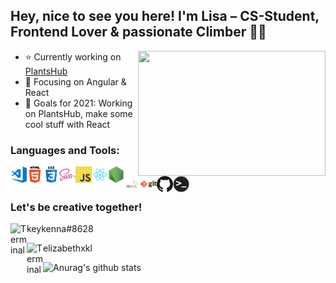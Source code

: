 
## Hey, nice to see you here! I'm Lisa – CS-Student, Frontend Lover & passionate Climber 🧗🏻
<img align='right' src='https://media0.giphy.com/media/3o752nnUPE7OzLeSVW/giphy.gif?cid=ecf05e47cttzst3e8rgdy45chsjwisx08gahznka3iroh8b9&rid=giphy.gif' width=300px height=200px/>

- ⭐️ Currently working on <a href='https://github.com/qt1337/PlantsHub'>PlantsHub</a>
- 🐝 Focusing on Angular & React 
- 🏈 Goals for 2021: Working on PlantsHub, make some cool stuff with React<br>


### Languages and Tools:

<img align="left" alt="Visual Studio Code" width="26px" src="https://raw.githubusercontent.com/github/explore/80688e429a7d4ef2fca1e82350fe8e3517d3494d/topics/visual-studio-code/visual-studio-code.png" />
<img align="left" alt="HTML5" width="26px" src="https://raw.githubusercontent.com/github/explore/80688e429a7d4ef2fca1e82350fe8e3517d3494d/topics/html/html.png" />
<img align="left" alt="CSS3" width="26px" src="https://raw.githubusercontent.com/github/explore/80688e429a7d4ef2fca1e82350fe8e3517d3494d/topics/css/css.png" />
<img align="left" alt="Sass" width="26px" src="https://raw.githubusercontent.com/github/explore/80688e429a7d4ef2fca1e82350fe8e3517d3494d/topics/sass/sass.png" />
<img align="left" alt="JavaScript" width="26px" src="https://raw.githubusercontent.com/github/explore/80688e429a7d4ef2fca1e82350fe8e3517d3494d/topics/javascript/javascript.png" />
<img align="left" alt="React" width="26px" src="https://raw.githubusercontent.com/github/explore/80688e429a7d4ef2fca1e82350fe8e3517d3494d/topics/react/react.png" />

<img align="left" alt="Node.js" width="26px" src="https://raw.githubusercontent.com/github/explore/80688e429a7d4ef2fca1e82350fe8e3517d3494d/topics/nodejs/nodejs.png" />
<img align="left" alt="MySQL" width="26px" src="https://raw.githubusercontent.com/github/explore/80688e429a7d4ef2fca1e82350fe8e3517d3494d/topics/mysql/mysql.png" />
<img align="left" alt="Git" width="26px" src="https://raw.githubusercontent.com/github/explore/80688e429a7d4ef2fca1e82350fe8e3517d3494d/topics/git/git.png" />
<img align="left" alt="GitHub" width="26px" src="https://raw.githubusercontent.com/github/explore/78df643247d429f6cc873026c0622819ad797942/topics/github/github.png" />
<img align="left" alt="Terminal" width="26px" src="https://raw.githubusercontent.com/github/explore/80688e429a7d4ef2fca1e82350fe8e3517d3494d/topics/terminal/terminal.png" />

<br>

### Let's be creative together!
<p><img align="left" alt="Terminal" width="26px" src="https://cdn.iconscout.com/icon/free/png-512/discord-3-569463.png"/>keykenna#8628</p>

<p><img align="left" alt="Terminal" width="26px" src="https://image.flaticon.com/icons/png/512/174/174855.png"/>elizabethxkl</p>


![Anurag's github stats](https://github-readme-stats.vercel.app/api?username=liza-kl&show_icons=true&theme=radical)
